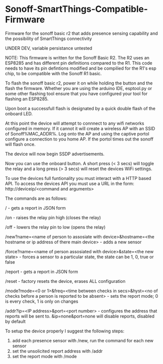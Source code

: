 # Sonoff-SmartThings-Compatible-Firmware
Firmware for the sonoff basic r2 that adds presence sensing capability and the possibility of SmartThings connectivity

UNDER DEV, variable persistance untested

NOTE:   This firmware is written for the Sonoff Basic R2. The R2 uses an ESP8285 and has different pin definitions compared to the R1.
	This code needs to have its pin defintions modified and be compilied for the R1's esp chip, to be compatible with the 
	Sonoff R1 basic.

To flash the sonoff basic r2, power it on while holding the button and the flash the firmware. Whether you are using the arduino IDE, 
esptool.py or some other flashing tool ensure that you have configured your tool for flashing an ESP8285.

Upon boot a successfull flash is designated by a quick double flash of the onboard LED.

At this point the device will attempt to connnect to any wifi networks configured in memory. If it cannot it will create a wireless
AP with an SSID of Sonoff%MAC_ADDR%. Log onto the AP and using the captive portol configure a connection to you home AP.
If the portol times out the sonoff will flash once.

The device will now begin SSDP advertisements.

Now you can use the onboard button. A short press (\< 3 secs) will toggle the relay and a long press (\> 3 secs) will reset the devices 
WiFi settings.  

To use the devices full funtionality you must interact with a HTTP based API.
To access the devices API you must use a URL in the form:
http://deviceip/\<command and arguments\>

The commands are as follows:

  / - gets a report in JSON form

  /on - raises the relay pin high (closes the relay)

  /off - lowers the relay pin to low (opens the relay)

  /new?name=\<name of person to assosiate with device\>&hostname=\<the hostname or ip address of there main device\> - adds a new sensor

  /force?name=\<name of person assosiated with device\>&state=\<the new state\> - forces a sensor to a particular state, the state can 
	be 1, 0, true or false

  /report - gets a report in JSON form

  /reset - factory resets the device, erases ALL configuration

  /mode?mode=\<0 or 1\>&freq=\<time between checks in secs\>&hyst=\<no of checks before a person is reported to be absent\> - sets the 
	report mode; 0 is every check, 1 is only on changes

  /addr?ip=\<IP address\>&port=\<port number\> - configures the address that reports will be sent to. &ip=none&port=none will disable 
  reports, disabled by default

To setup the device properly I suggest the following steps:
1. add each presence sensor with /new, run the command for each new sensor
2. set the unsolicited report address with /addr
3. set the report mode with /mode
